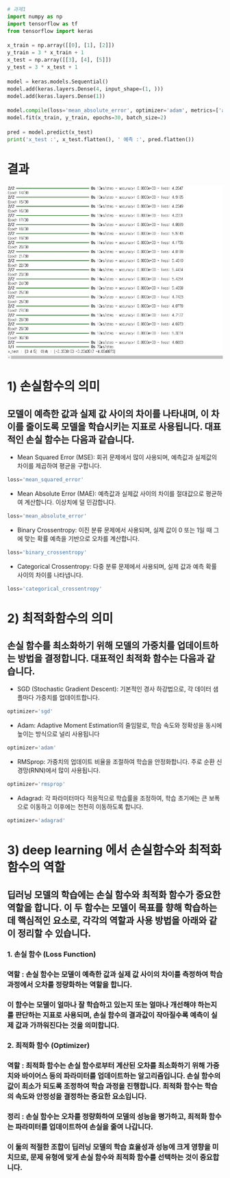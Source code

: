 
```python
# 과제1
import numpy as np
import tensorflow as tf
from tensorflow import keras

x_train = np.array([[0], [1], [2]])
y_train = 3 * x_train + 1
x_test = np.array([[3], [4], [5]])
y_test = 3 * x_test + 1

model = keras.models.Sequential()
model.add(keras.layers.Dense(4, input_shape=(1, )))
model.add(keras.layers.Dense(1))

model.compile(loss='mean_absolute_error', optimizer='adam', metrics=['accuracy'])
model.fit(x_train, y_train, epochs=30, batch_size=2)

pred = model.predict(x_test)
print('x_test :', x_test.flatten(), ' 예측 :', pred.flatten())
```
# 결과
<p align="left">
 <img src = "week10.jpg">
</p>


# 1) 손실함수의 의미
## 모델이 예측한 값과 실제 값 사이의 차이를 나타내며, 이 차이를 줄이도록 모델을 학습시키는 지표로 사용됩니다. 대표적인 손실 함수는 다음과 같습니다.
- Mean Squared Error (MSE): 회귀 문제에서 많이 사용되며, 예측값과 실제값의 차이를 제곱하여 평균을 구합니다.
```python
loss='mean_squared_error'
```
- Mean Absolute Error (MAE): 예측값과 실제값 사이의 차이를 절대값으로 평균하여 계산합니다. 이상치에 덜 민감합니다.
```python
loss='mean_absolute_error'
```
- Binary Crossentropy: 이진 분류 문제에서 사용되며, 실제 값이 0 또는 1일 때 그에 맞는 확률 예측을 기반으로 오차를 계산합니다.
```python
loss='binary_crossentropy'
```
- Categorical Crossentropy: 다중 분류 문제에서 사용되며, 실제 값과 예측 확률 사이의 차이를 나타냅니다.
```python
loss='categorical_crossentropy'
```

# 2) 최적화함수의 의미
## 손실 함수를 최소화하기 위해 모델의 가중치를 업데이트하는 방법을 결정합니다. 대표적인 최적화 함수는 다음과 같습니다.

- SGD (Stochastic Gradient Descent): 기본적인 경사 하강법으로, 각 데이터 샘플마다 가중치를 업데이트합니다.
```python
optimizer='sgd'
```
- Adam: Adaptive Moment Estimation의 줄임말로, 학습 속도와 정확성을 동시에 높이는 방식으로 널리 사용됩니다
```python
optimizer='adam'
```
- RMSprop: 가중치의 업데이트 비율을 조절하여 학습을 안정화합니다. 주로 순환 신경망(RNN)에서 많이 사용됩니다.
```python
optimizer='rmsprop'
```
- Adagrad: 각 파라미터마다 적응적으로 학습률을 조정하여, 학습 초기에는 큰 보폭으로 이동하고 이후에는 천천히 이동하도록 합니다.
```python
optimizer='adagrad'
```
# 3) deep learning 에서 손실함수와 최적화함수의 역할
## 딥러닝 모델의 학습에는 손실 함수와 최적화 함수가 중요한 역할을 합니다. 이 두 함수는 모델이 목표를 향해 학습하는 데 핵심적인 요소로, 각각의 역할과 사용 방법을 아래와 같이 정리할 수 있습니다.

### 1. 손실 함수 (Loss Function)
### 역할 : 손실 함수는 모델이 예측한 값과 실제 값 사이의 차이를 측정하여 학습 과정에서 오차를 정량화하는 역할을 합니다.
### 이 함수는 모델이 얼마나 잘 학습하고 있는지 또는 얼마나 개선해야 하는지를 판단하는 지표로 사용되며, 손실 함수의 결과값이 작아질수록 예측이 실제 값과 가까워진다는 것을 의미합니다.

### 2. 최적화 함수 (Optimizer)
### 역할 : 최적화 함수는 손실 함수로부터 계산된 오차를 최소화하기 위해 가중치와 바이어스 등의 파라미터를 업데이트하는 알고리즘입니다. 손실 함수의 값이 최소가 되도록 조정하여 학습 과정을 진행합니다. 최적화 함수는 학습의 속도와 안정성을 결정하는 중요한 요소입니다.
### 정리 : 손실 함수는 오차를 정량화하여 모델의 성능을 평가하고, 최적화 함수는 파라미터를 업데이트하여 손실을 줄여 나갑니다. 
### 이 둘의 적절한 조합이 딥러닝 모델의 학습 효율성과 성능에 크게 영향을 미치므로, 문제 유형에 맞게 손실 함수와 최적화 함수를 선택하는 것이 중요합니다.




